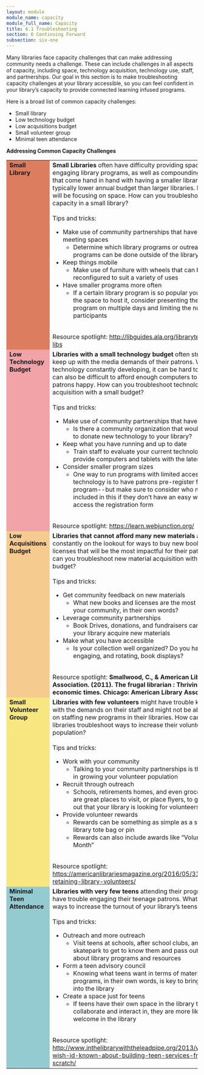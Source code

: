 ```yaml
---
layout: module
module_name: capacity
module_full_name: Capacity
title: 6.1 Troubleshooting
section: 6 Continuing Forward
subsection: six-one
---
```



Many libraries face capacity challenges that can make addressing community needs a challenge. These can include challenges in all aspects of capacity, including space, technology acquisition, technology use, staff, and partnerships. Our goal in this section is to make troubleshooting capacity challenges at your library accessible, so you can feel confident in your library’s capacity to provide connected learning infused programs.  

Here is a broad list of common capacity challenges: 
- Small library
- Low technology budget
- Low acquisitions budget
- Small volunteer group
- Minimal teen attendance

 
**Addressing Common Capacity Challenges**

<table>
  <tr><td style="background-color:#DD7D60" width="30%" valign="top"><b>Small Library</b></td><td><b>Small Libraries</b> often have difficulty providing space for engaging library programs, as well as compounding challenges that come hand in hand with having a smaller library, like a typically lower annual budget than larger libraries. Here, we will be focusing on space. How can you troubleshoot space capacity in a small library?<br><br> 
Tips and tricks:
<ul><li>Make use of community partnerships that have large meeting spaces
   <ul><li>Determine which library programs or outreach programs can be done outside of the library</li></ul></li>
 <li>Keep things mobile
   <ul><li>Make use of furniture with wheels that can be reconfigured to suit a variety of uses</li></ul></li>
 <li>Have smaller programs more often
   <ul><li>If a certain library program is so popular you don’t have the space to host it, consider presenting the same program on multiple days and limiting the number of participants</li></ul></li>
</ul><br>
   Resource spotlight: <a href="http://libguides.ala.org/librarytech/small-libs">http://libguides.ala.org/librarytech/small-libs</a></td></tr>

<tr><td style="background-color:#F2A3A8" width="30%" valign="top"><b>Low Technology Budget</b></td><td><b>Libraries with a small technology budget</b> often struggle to keep up with the media demands of their patrons. With technology constantly developing, it can be hard to keep up. It can also be difficult to afford enough computers to keep patrons happy. How can you troubleshoot technology acquisition with a small budget?<br><br> 
Tips and tricks:
<ul><li>Make use of community partnerships that have technology
   <ul><li>Is there a community organization that would be willing to donate new technology to your library?</li></ul></li>
 <li>Keep what you have running and up to date
   <ul><li>Train staff to evaluate your current technology and provide computers and tablets with the latest updates</li></ul></li>
 <li>Consider smaller program sizes
   <ul><li>One way to run programs with limited access to technology is to have patrons pre-register for the program--but make sure to consider who might not be included in this if they don’t have an easy way to access the registration form</li></ul></li>
</ul><br>
   Resource spotlight: <a href="https://learn.webjunction.org/">https://learn.webjunction.org/</a></td></tr>

<tr><td style="background-color:#F6CB90" width="30%" valign="top"><b>Low Acquisitions Budget</b></td><td><b>Libraries that cannot afford many new materials</b> are constantly on the lookout for ways to buy new books and licenses that will be the most impactful for their patrons. How can you troubleshoot new material acquisition with a small budget? <br><br> 
Tips and tricks:
<ul><li>Get community feedback on new materials
   <ul><li>What new books and licenses are the most important to your community, in their own words?</li></ul></li>
 <li>Leverage community partnerships
   <ul><li>Book Drives, donations, and fundraisers can all help your library acquire new materials</li></ul></li>
 <li>Make what you have accessible
   <ul><li>Is your collection well organized? Do you have engaging, and rotating, book displays?</li></ul></li>
</ul><br>
  Resource spotlight: <b>Smallwood, C., & American Library Association. (2011). The frugal librarian : Thriving in tough economic times. Chicago: American Library Association.</b></td></tr>
  
 <tr><td style="background-color:#F8E781" width="30%" valign="top"><b>Small Volunteer Group</b></td><td><b>Libraries with few volunteers</b> might have trouble keeping up with the demands on their staff and might not be able to focus on staffing new programs in their libraries. How can these libraries troubleshoot ways to increase their volunteer population?<br><br> 
Tips and tricks:
<ul><li>Work with your community
   <ul><li>Talking to your community partnerships is the first step in growing your volunteer population</li></ul></li>
 <li>Recruit through outreach
   <ul><li>Schools, retirements homes, and even grocery stores are great places to visit, or place flyers, to get the word out that your library is looking for volunteers</li></ul></li>
 <li>Provide volunteer rewards
   <ul><li>Rewards can be something as simple as a special library tote bag or pin</li>
   <li>Rewards can also include awards like “Volunteer of the Month”</li></ul></li>
</ul><br>
   Resource spotlight: <a href="https://americanlibrariesmagazine.org/2016/05/31/recruiting-retaining-library-volunteers/">https://americanlibrariesmagazine.org/2016/05/31/recruiting-retaining-library-volunteers/</a></td></tr>

 <tr><td style="background-color:#94CBD0" width="30%" valign="top"><b>Minimal Teen Attendance</b></td><td><b>Libraries with very few teens</b> attending their programs often have trouble engaging their teenage patrons. What are some ways to increase the turnout of your library’s teens?:<br><br> 
Tips and tricks:
<ul><li>Outreach and more outreach
   <ul><li>Visit teens at schools, after school clubs, and the skatepark to get to know them and pass out information about library programs and resources</li></ul></li>
 <li>Form a teen advisory council
   <ul><li>Knowing what teens want in terms of materials and programs, in their own words, is key to bringing teens into the library</li></ul></li>
 <li>Create a space just for teens
   <ul><li>If teens have their own space in the library to collaborate and interact in, they are more likely to feel welcome in the library</li></ul></li>
</ul><br>
   Resource spotlight: <a href="http://www.inthelibrarywiththeleadpipe.org/2013/what-i-wish-id-known-about-building-teen-services-from-scratch/">http://www.inthelibrarywiththeleadpipe.org/2013/what-i-wish-id-known-about-building-teen-services-from-scratch/</a></td></tr>
   
</table>

